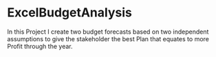 # ExcelBudgetAnalysis
In this Project I create two budget forecasts based on two independent assumptions to give the stakeholder the best Plan that equates to more Profit through the year.

